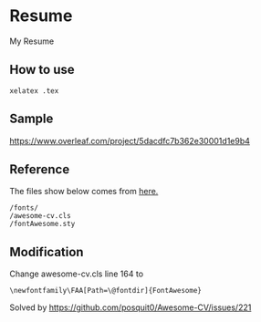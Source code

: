 # Resume
My Resume

## How to use

```
xelatex .tex
```

## Sample

https://www.overleaf.com/project/5dacdfc7b362e30001d1e9b4

## Reference

The files show below comes from [here.](https://github.com/junhaodong/resume)
```
/fonts/
/awesome-cv.cls
/fontAwesome.sty
```

## Modification

Change awesome-cv.cls line 164 to

```
\newfontfamily\FAA[Path=\@fontdir]{FontAwesome}
```

Solved by https://github.com/posquit0/Awesome-CV/issues/221
